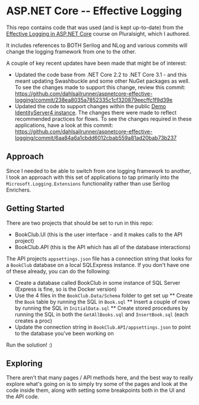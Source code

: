 # ASP.NET Core -- Effective Logging
This repo contains code that was used (and is kept up-to-date) from the [Effective Logging in ASP.NET Core](https://app.pluralsight.com/library/courses/asp-dotnet-core-effective-logging) course on Pluralsight, which I authored.

It includes references to BOTH Serilog and NLog and various commits will change the logging framework from one to the other.

A couple of key recent updates have been made that might be of interest:

* Updated the code base from .NET Core 2.2 to .NET Core 3.1 - and this meant updating Swashbuckle and some other NuGet packages as well.  To see the changes made to support this change, review this commit: https://github.com/dahlsailrunner/aspnetcore-effective-logging/commit/238ea8035a7852335c1cf320879eecffc1f9d39e
* Updated the code to support changes within the public [Demo IdentityServer4 instance](https://demo.identityserver.io).  The changes there were made to reflect recommended practices for flows.  To see the changes required in these applications, have a look at this commit: https://github.com/dahlsailrunner/aspnetcore-effective-logging/commit/6aa84a6a1cbdd6012cbab559a81ad20bab73b237

## Approach
Since I needed to be able to switch from one logging framework to another, I took an approach with this set of applications to tap primarily into the `Microsoft.Logging.Extensions` functionality rather than use Serilog Enrichers.  

## Getting Started
There are two projects that should be set to run in this repo: 
* BookClub.UI (this is the user interface - and it makes calls to the API project)
* BookClub.API (this is the API which has all of the database interactions)

The API projects `appsettings.json` file has a connection string that looks for a `BookClub` database on a local SQLExpress instance.  If you don't have one of these already, you can do the following:
* Create a database called BookClub in some instance of SQL Server (Express is fine, so is the Docker version)
* Use the 4 files in the `BookClub.Data/Schema` folder to get set up
** Create the `Book` table by running the SQL in `Book.sql`
** Insert a couple of rows by running the SQL in `InitialData.sql`
** Create stored procedures by running the SQL in both the `GetAllBooks.sql` and `InsertBook.sql` (each creates a proc)
* Update the connection string in `BookClub.API/appsettings.json` to point to the database you've been working on 

Run the solution!  :)

## Exploring
There aren't that many pages / API methods here, and the best way to really explore what's going on is to simply try some of the pages and look at the code inside them, along with setting some breakpoints both in the UI and the API code.

